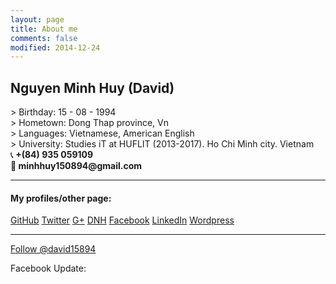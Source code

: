 ```yaml
---
layout: page
title: About me
comments: false
modified: 2014-12-24
---
```

<h2>Nguyen Minh Huy (David)</h2>
> Birthday: 15 - 08 - 1994<br>
> Hometown: Dong Thap province, Vn<br>
> Languages: Vietnamese, American English<br>
> University: Studies iT at HUFLIT (2013-2017). Ho Chi Minh city. Vietnam<br>
&#128222;<b> +(84) 935 059109</b><br>
&#128231;<b>  minhhuy150894@gmail.com</b><br>

<hr>
<h4> My profiles/other page: </h4>
<a href="http://github.com/minhhuy150894" class="btn btn">GitHub</a>
<a href="https://twitter.com/david15894" class="btn btn-info">Twitter</a>
<a href="https://plus.google.com/u/0/+HuyNguyenMinhStormChaser" class="btn btn-danger">G+</a>
<a href="http://daynhauhoc.com/users/david15894" class="btn btn-success">DNH</a>
<a href="http://www.facebook.com/david15894" class="btn btn-info">Facebook</a>
<a href="https://vn.linkedin.com/in/minhhuy150894" class="btn btn-warning">LinkedIn</a>
<a href="https://minhhuy150894.wordpress.com" class="btn btn-info">Wordpress</a><br>
<hr>

<a href="https://twitter.com/david15894" class="twitter-follow-button" data-show-count="false" data-size="large">Follow @david15894</a>
<script>!function(d,s,id){var js,fjs=d.getElementsByTagName(s)[0],p=/^http:/.test(d.location)?'http':'https';if(!d.getElementById(id)){js=d.createElement(s);js.id=id;js.src=p+'://platform.twitter.com/widgets.js';fjs.parentNode.insertBefore(js,fjs);}}(document, 'script', 'twitter-wjs');</script>

Facebook Update:
<a href="https://www.facebook.com/david15894" title="Nguy&#x1ec5;n Minh Huy" style="font-family: &quot;lucida grande&quot;,tahoma,verdana,arial,sans-serif; font-size: 11px; font-variant: normal; font-style: normal; font-weight: normal; color: #3B5998; text-decoration: none;" target="_TOP"></a><span style="font-family: &#039;lucida grande&#039;,tahoma,verdana,arial,sans-serif;font-size: 11px;line-height: 16px;font-variant: normal;font-style: normal;font-weight: normal;color: #555555;text-decoration: none;">&nbsp;&nbsp;</span><a href="https://www.facebook.com/badges/" title="Make your own badge!" style="font-family: &quot;lucida grande&quot;,tahoma,verdana,arial,sans-serif; font-size: 11px; font-variant: normal; font-style: normal; font-weight: normal; color: #3B5998; text-decoration: none;" target="_TOP"></a><br /><a href="https://www.facebook.com/david15894" title="Nguy&#x1ec5;n Minh Huy" target="_TOP"><img class="img" src="https://badge.facebook.com/badge/100004908847676.396.305794832.png" style="border: 0px;" alt="" /></a>
<br>

